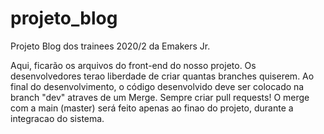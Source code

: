 # projeto_blog
Projeto Blog dos trainees 2020/2 da Emakers Jr.

Aqui, ficarão os arquivos do front-end do nosso projeto.
Os desenvolvedores terao liberdade de criar quantas branches quiserem. Ao final do desenvolvimento, o código desenvolvido deve ser colocado na branch "dev" atraves de um Merge.
Sempre criar pull requests!
O merge com a main (master) será feito apenas ao finao do projeto, durante a integracao do sistema.